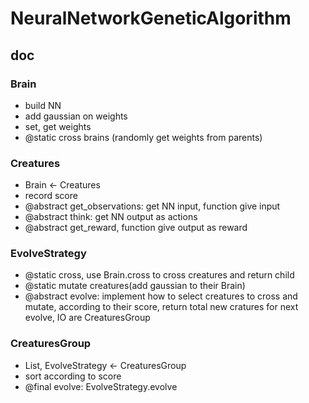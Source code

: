 # NeuralNetworkGeneticAlgorithm
## doc
### Brain

- build NN
- add gaussian on weights
- set, get weights
- @static cross brains (randomly get weights from parents) 

###  Creatures

- Brain <- Creatures
- record score
- @abstract get\_observations: get NN input, function give input
- @abstract think: get NN output as actions
- @abstract get\_reward, function give output as reward


### EvolveStrategy

- @static cross, use Brain.cross to cross creatures and return child
- @static mutate creatures(add gaussian to their Brain)
- @abstract evolve: implement how to select creatures to cross and mutate, according to their score, return total new cratures for next evolve, IO are CreaturesGroup

### CreaturesGroup
- List<Creatures>, EvolveStrategy <- CreaturesGroup
- sort according to score
- @final evolve: EvolveStrategy.evolve





